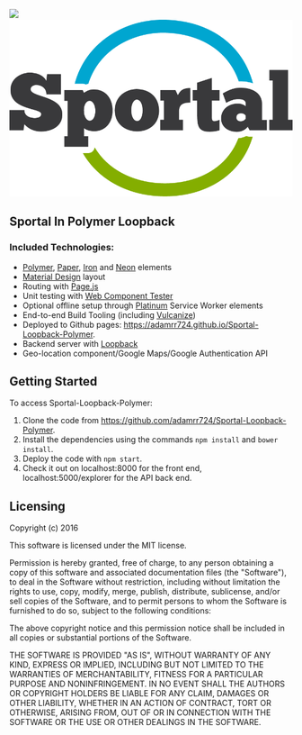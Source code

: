 ![](https://cloud.githubusercontent.com/assets/110953/7877439/6a69d03e-0590-11e5-9fac-c614246606de.png)
![](client/images/sportal-logo.png)
## Sportal In Polymer Loopback

### Included Technologies:

* [Polymer](https://www.polymer-project.org/), [Paper](https://elements.polymer-project.org/browse?package=paper-elements), [Iron](https://elements.polymer-project.org/browse?package=iron-elements) and [Neon](https://elements.polymer-project.org/browse?package=neon-elements) elements
* [Material Design](http://www.google.com/design/spec/material-design/introduction.html) layout
* Routing with [Page.js](https://visionmedia.github.io/page.js/)
* Unit testing with [Web Component Tester](https://github.com/Polymer/web-component-tester)
* Optional offline setup through [Platinum](https://elements.polymer-project.org/browse?package=platinum-elements) Service Worker elements
* End-to-end Build Tooling (including [Vulcanize](https://github.com/Polymer/vulcanize))
* Deployed to Github pages: https://adamrr724.github.io/Sportal-Loopback-Polymer.
* Backend server with [Loopback](http://loopback.io/)
* Geo-location component/Google Maps/Google Authentication API

## Getting Started

To access Sportal-Loopback-Polymer:

1. Clone the code from https://github.com/adamrr724/Sportal-Loopback-Polymer.
2. Install the dependencies using the commands `npm install` and `bower install`.
3. Deploy the code with `npm start`.
4. Check it out on localhost:8000 for the front end, localhost:5000/explorer for the API back end.

## Licensing

Copyright (c) 2016

This software is licensed under the MIT license.

Permission is hereby granted, free of charge, to any person obtaining a copy of this software and associated documentation files (the "Software"), to deal in the Software without restriction, including without limitation the rights to use, copy, modify, merge, publish, distribute, sublicense, and/or sell copies of the Software, and to permit persons to whom the Software is furnished to do so, subject to the following conditions:

The above copyright notice and this permission notice shall be included in all copies or substantial portions of the Software.

THE SOFTWARE IS PROVIDED "AS IS", WITHOUT WARRANTY OF ANY KIND, EXPRESS OR IMPLIED, INCLUDING BUT NOT LIMITED TO THE WARRANTIES OF MERCHANTABILITY, FITNESS FOR A PARTICULAR PURPOSE AND NONINFRINGEMENT. IN NO EVENT SHALL THE AUTHORS OR COPYRIGHT HOLDERS BE LIABLE FOR ANY CLAIM, DAMAGES OR OTHER LIABILITY, WHETHER IN AN ACTION OF CONTRACT, TORT OR OTHERWISE, ARISING FROM, OUT OF OR IN CONNECTION WITH THE SOFTWARE OR THE USE OR OTHER DEALINGS IN THE SOFTWARE.
